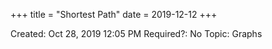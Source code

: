 +++
title = "Shortest Path"
date = 2019-12-12
+++


Created: Oct 28, 2019 12:05 PM
Required?: No
Topic: Graphs
